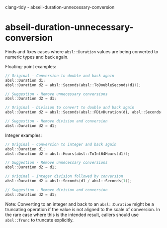clang-tidy - abseil-duration-unnecessary-conversion

</div>

# abseil-duration-unnecessary-conversion

Finds and fixes cases where `absl::Duration` values are being converted
to numeric types and back again.

Floating-point examples:

``` c++
// Original - Conversion to double and back again
absl::Duration d1;
absl::Duration d2 = absl::Seconds(absl::ToDoubleSeconds(d1));

// Suggestion - Remove unnecessary conversions
absl::Duration d2 = d1;

// Original - Division to convert to double and back again
absl::Duration d2 = absl::Seconds(absl::FDivDuration(d1, absl::Seconds(1)));

// Suggestion - Remove division and conversion
absl::Duration d2 = d1;
```

Integer examples:

``` c++
// Original - Conversion to integer and back again
absl::Duration d1;
absl::Duration d2 = absl::Hours(absl::ToInt64Hours(d1));

// Suggestion - Remove unnecessary conversions
absl::Duration d2 = d1;

// Original - Integer division followed by conversion
absl::Duration d2 = absl::Seconds(d1 / absl::Seconds(1));

// Suggestion - Remove division and conversion
absl::Duration d2 = d1;
```

Note: Converting to an integer and back to an `absl::Duration` might be
a truncating operation if the value is not aligned to the scale of
conversion. In the rare case where this is the intended result, callers
should use `absl::Trunc` to truncate explicitly.
